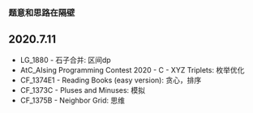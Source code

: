 ### 题意和思路在隔壁

## 2020.7.11

- LG_1880 - 石子合并:  区间dp
- AtC_AIsing Programming Contest 2020 - C - XYZ Triplets:  枚举优化
- CF_1374E1 - Reading Books (easy version):  贪心，排序
- CF_1373C - Pluses and Minuses:  模拟
- CF_1375B - Neighbor Grid:  思维
